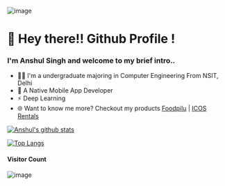 ![image](https://user-images.githubusercontent.com/35291991/90923520-77913680-e40b-11ea-9dd6-4911701249d5.gif)

# 👋 Hey there!! Github Profile !
### I'm Anshul Singh and welcome to my brief intro..
* 👨‍💻 I'm a undergraduate majoring in Computer Engineering From NSIT, Delhi
* 📱 A Native Mobile App Developer
* ⚡ Deep Learning
* 🌐 Want to know me more? Checkout my products [Foodpilu](https://play.google.com/store/apps/details?id=com.foodpilu.app87905) | [ICOS Rentals](https://play.google.com/store/apps/details?id=com.icos.anshulsingh.icosvehicle) 
  
[![Anshul's github stats](https://github-readme-stats.vercel.app/api?username=ansh-099&count_private=true&show_icons=true)](https://github.com/ansh-099)

[![Top Langs](https://github-readme-stats.vercel.app/api/top-langs/?username=ansh-099&layout=compact)](https://github.com/ansh-099)

#### Visitor Count
![image](https://profile-counter.glitch.me/ansh-099/count.svg)
